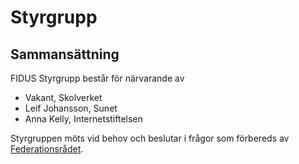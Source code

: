 # Styrgrupp
## Sammansättning

FIDUS Styrgrupp består för närvarande av

- Vakant, Skolverket
- Leif Johansson, Sunet
- Anna Kelly, Internetstiftelsen

Styrgruppen möts vid behov och beslutar i frågor som förbereds av [Federationsrådet](Federationsrådet).
